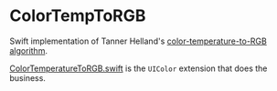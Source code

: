 # ColorTempToRGB
Swift implementation of Tanner Helland's [color-temperature-to-RGB algorithm](http://www.tannerhelland.com/4435/convert-temperature-rgb-algorithm-code).

[ColorTemperatureToRGB.swift](https://github.com/davidf2281/ColorTempToRGB/blob/master/Nice%20Light/ColorTemperatureToRGB.swift) is the `UIColor` extension that does the business.
